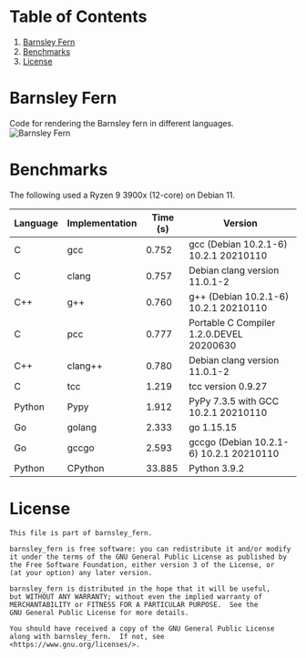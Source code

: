# Table of Contents
1. [Barnsley Fern](#bf)
2. [Benchmarks](#benchmarks)
3. [License](#license)

# Barnsley Fern <a name="bf"></a>
Code for rendering the Barnsley fern in different languages.
![Barnsley Fern](https://math.dartmouth.edu/~rmaguire/projects/barnsley_fern/barnsley_fern.png "Barnsley Fern")

# Benchmarks
The following used a Ryzen 9 3900x (12-core) on Debian 11.

| Language | Implementation | Time (s) | Version                                  |
| -------- | -------------- | -------- | ---------------------------------------- |
| C        | gcc            |    0.752 | gcc (Debian 10.2.1-6) 10.2.1 20210110    |
| C        | clang          |    0.757 | Debian clang version 11.0.1-2            |
| C++      | g++            |    0.760 | g++ (Debian 10.2.1-6) 10.2.1 20210110    |
| C        | pcc            |    0.777 | Portable C Compiler 1.2.0.DEVEL 20200630 |
| C++      | clang++        |    0.780 | Debian clang version 11.0.1-2            |
| C        | tcc            |    1.219 | tcc version 0.9.27                       |
| Python   | Pypy           |    1.912 | PyPy 7.3.5 with GCC 10.2.1 20210110      |
| Go       | golang         |    2.333 | go 1.15.15                               |
| Go       | gccgo          |    2.593 | gccgo (Debian 10.2.1-6) 10.2.1 20210110  |
| Python   | CPython        |   33.885 | Python 3.9.2                             |

# License
    This file is part of barnsley_fern.

    barnsley_fern is free software: you can redistribute it and/or modify
    it under the terms of the GNU General Public License as published by
    the Free Software Foundation, either version 3 of the License, or
    (at your option) any later version.

    barnsley_fern is distributed in the hope that it will be useful,
    but WITHOUT ANY WARRANTY; without even the implied warranty of
    MERCHANTABILITY or FITNESS FOR A PARTICULAR PURPOSE.  See the
    GNU General Public License for more details.

    You should have received a copy of the GNU General Public License
    along with barnsley_fern.  If not, see <https://www.gnu.org/licenses/>.
